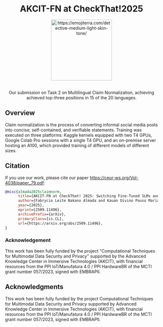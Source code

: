 <br />
<div align="center">
    <h1 align="center">AKCIT-FN at CheckThat!2025</h1>
    <img src="https://images.emojiterra.com/google/noto-emoji/unicode-16.0/color/svg/1f575-1f3fc.svg" alt="https://emojiterra.com/detective-medium-light-skin-tone/" width="200">
  
  <br /> Our submission on Task 2 on Multilingual Claim Normalization, achieving achieved top-three positions in 15 of the 20 languages.  <br /> 
</div>


## Overview

Claim normalization is the process of converting informal social media posts into concise, self-contained, and verifiable statements. 
Training was executed on three platforms: Kaggle kernels equipped with two T4 GPUs, Google Colab Pro sessions with a single T4 GPU, and an on-premise server hosting an A100, which provided training of different models of different sizes.


## Citation

If you use our work, please cite our paper https://ceur-ws.org/Vol-4038/paper_79.pdf:

```bibtex
@misc{almada2025claimnorm,
      title={AKCIT-FN at CheckThat! 2025: Switching Fine-Tuned SLMs and LLM Prompting for Multilingual Claim Normalization}, 
      author={Fabrycio Leite Nakano Almada and Kauan Divino Pouso Mariano and Maykon Adriell Dutra and Victor Emanuel da Silva Monteiro and Juliana Resplande Sant'Anna Gomes and Arlindo Rodrigues Galvão Filho and Anderson da Silva Soares},
      year={2025},
      eprint={2509.11496},
      archivePrefix={arXiv},
      primaryClass={cs.CL},
      url={https://arxiv.org/abs/2509.11496}, 
}
```

### Acknowledgement
This work has been fully funded by the project "Computational Techniques for Multimodal Data Security and Privacy" supported by the Advanced Knowledge Center in Immersive Technologies (AKCIT), with financial resources from the PPI IoT/Manufatura 4.0 / PPI HardwareBR of the MCTI grant number 057/2023, signed with EMBRAPII.

## Acknowledgments

This work has been fully funded by the project Computational Techniques for Multimodal Data Security and Privacy supported by Advanced Knowledge Center in Immersive Technologies (AKCIT), with financial resources from the PPI IoT/Manufatura 4.0 / PPI HardwareBR of the MCTI grant number 057/2023, signed with EMBRAPII.
